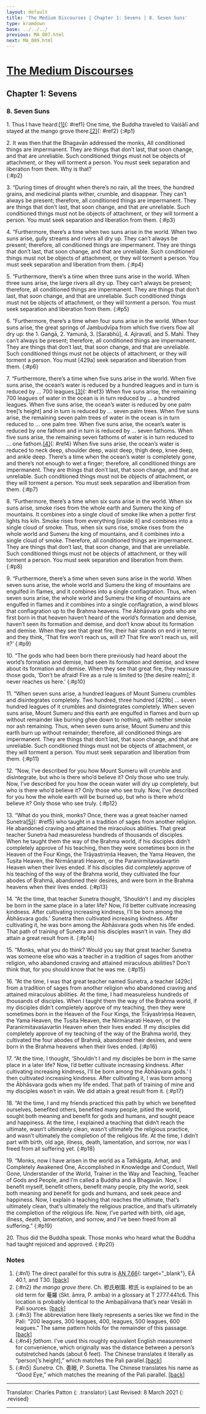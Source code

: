 ```yaml
---
layout: default
title: 'The Medium Discourses | Chapter 1: Sevens | 8. Seven Suns'
type: kramdown
base: ../../../
previous: MA_007.html
next: MA_009.html
---
```


# [The Medium Discourses](index.html)
## Chapter 1: Sevens
### 8. Seven Suns

1\. Thus I have heard:[\[1\]](#n1){: #ref1} One time, the Buddha traveled to Vaiśālī and stayed at the mango grove there.[\[2\]](#n2){: #ref2}
{:#p1}

2\. It was then that the Bhagavān addressed the monks, All conditioned things are impermanent. They are things that don’t last, that soon change, and that are unreliable. Such conditioned things must not be objects of attachment, or they will torment a person. You must seek separation and liberation from them. Why is that?  
{:#p2}

3\. “During times of drought when there’s no rain, all the trees, the hundred grains, and medicinal plants wither, crumble, and disappear. They can’t always be present; therefore, all conditioned things are impermanent. They are things that don’t last, that soon change, and that are unreliable. Such conditioned things must not be objects of attachment, or they will torment a person. You must seek separation and liberation from them.
{:#p3}

4\. “Furthermore, there’s a time when two suns arise in the world. When two suns arise, gully streams and rivers all dry up. They can’t always be present; therefore, all conditioned things are impermanent. They are things that don’t last, that soon change, and that are unreliable. Such conditioned things must not be objects of attachment, or they will torment a person. You must seek separation and liberation from them.
{:#p4}

5\. “Furthermore, there’s a time when three suns arise in the world. When three suns arise, the large rivers all dry up. They can’t always be present; therefore, all conditioned things are impermanent. They are things that don’t last, that soon change, and that are unreliable. Such conditioned things must not be objects of attachment, or they will torment a person. You must seek separation and liberation from them.
{:#p5}

6\. “Furthermore, there’s a time when four suns arise in the world. When four suns arise, the great springs of Jambudvīpa from which five rivers flow all dry up: the 1. Gaṅgā, 2. Yamunā, 3. [Sarabhū], 4. Ajiravatī, and 5. Mahī. They can’t always be present; therefore, all conditioned things are impermanent. They are things that don’t last, that soon change, and that are unreliable. Such conditioned things must not be objects of attachment, or they will torment a person. You must [429a] seek separation and liberation from them.
{:#p6}

7\. “Furthermore, there’s a time when five suns arise in the world. When five suns arise, the ocean’s water is reduced by a hundred leagues and in turn is reduced by … 700 leagues.[\[3\]](#n3){: #ref3} When five suns arise, the remaining 700 leagues of water in the ocean is in turn reduced by … a hundred leagues. When five suns arise, the ocean’s water is reduced by one palm tree[’s height] and in turn is reduced by … seven palm trees. When five suns arise, the remaining seven palm trees of water in the ocean is in turn reduced to … one palm tree. When five suns arise, the ocean’s water is reduced by one fathom and in turn is reduced by … seven fathoms. When five suns arise, the remaining seven fathoms of water is in turn reduced to … one fathom.[\[4\]](#n4){: #ref4} When five suns arise, the ocean’s water is reduced to neck deep, shoulder deep, waist deep, thigh deep, knee deep, and ankle deep. There’s a time when the ocean’s water is completely gone, and there’s not enough to wet a finger; therefore, all conditioned things are impermanent. They are things that don’t last, that soon change, and that are unreliable. Such conditioned things must not be objects of attachment, or they will torment a person. You must seek separation and liberation from them.
{:#p7}

8\. “Furthermore, there’s a time when six suns arise in the world. When six suns arise, smoke rises from the whole earth and Sumeru the king of mountains. It combines into a single cloud of smoke like when a potter first lights his kiln. Smoke rises from everything [inside it] and combines into a single cloud of smoke. Thus, when six suns rise, smoke rises from the whole world and Sumeru the king of mountains, and it combines into a single cloud of smoke. Therefore, all conditioned things are impermanent. They are things that don’t last, that soon change, and that are unreliable. Such conditioned things must not be objects of attachment, or they will torment a person. You must seek separation and liberation from them.
{:#p8}

9\. “Furthermore, there’s a time when seven suns arise in the world. When seven suns arise, the whole world and Sumeru the king of mountains are engulfed in flames, and it combines into a single conflagration. Thus, when seven suns arise, the whole world and Sumeru the king of mountains are engulfed in flames and it combines into a single conflagration, a wind blows that conflagration up to the Brahma heavens. The Ābhāsvara gods who are first born in that heaven haven’t heard of the world’s formation and demise, haven’t seen its formation and demise, and don’t know about its formation and demise. When they see that great fire, their hair stands on end in terror, and they think, ‘That fire won’t reach us, will it? That fire won’t reach us, will it?’
{:#p9}

10\. “The gods who had been born there previously had heard about the world’s formation and demise, had seen its formation and demise, and knew about its formation and demise. When they see that great fire, they reassure those gods, ‘Don’t be afraid! Fire as a rule is limited to [the desire realm]; it never reaches us here.’
{:#p10}

11\. “When seven suns arise, a hundred leagues of Mount Sumeru crumbles and disintegrates completely. Two hundred, three hundred [429b] … seven hundred leagues of it crumbles and disintegrates completely. When seven suns arise, Mount Sumeru and this earth are engulfed in flames and burn up without remainder like burning ghee down to nothing, with neither smoke nor ash remaining. Thus, when seven suns arise, Mount Sumeru and this earth burn up without remainder; therefore, all conditioned things are impermanent. They are things that don’t last, that soon change, and that are unreliable. Such conditioned things must not be objects of attachment, or they will torment a person. You must seek separation and liberation from them.
{:#p11}

12\. “Now, I’ve described for you how Mount Sumeru will crumble and disintegrate, but who is there who’d believe it? Only those who see truly. Now, I’ve described for you how the ocean water will dry up completely, but who is there who’d believe it? Only those who see truly. Now, I’ve described for you how the whole earth will be burned up, but who is there who’d believe it? Only those who see truly.
{:#p12}

13\. “What do you think, monks? Once, there was a great teacher named Sunetra[\[5\]](#n5){: #ref5} who taught in a tradition of sages from another religion. He abandoned craving and attained the miraculous abilities. That great teacher Sunetra had measureless hundreds of thousands of disciples. When he taught them the way of the Brahma world, if his disciples didn’t completely approve of his teaching, then they were sometimes born in the Heaven of the Four Kings, the Trāyastriṃśa Heaven, the Yama Heaven, the Tuṣita Heaven, the Nirmāṇarati Heaven, or the Paranirmitavaśavartin Heaven when their lives ended. If his disciples did completely approve of his teaching of the way of the Brahma world, they cultivated the four abodes of Brahmā, abandoned their desires, and were born in the Brahma heavens when their lives ended.
{:#p13}

14\. “At the time, that teacher Sunetra thought, ‘Shouldn’t I and my disciples be born in the same place in a later life? Now, I’d better cultivate increasing kindness. After cultivating increasing kindness, I’ll be born among the Ābhāsvara gods.’ Sunetra then cultivated increasing kindness. After cultivating it, he was born among the Ābhāsvara gods when his life ended. That path of training of Sunetra and his disciples wasn’t in vain. They did attain a great result from it.
{:#p14}

15\. “Monks, what you do think? Would you say that great teacher Sunetra was someone else who was a teacher in a tradition of sages from another religion, who abandoned craving and attained miraculous abilities? Don’t think that, for you should know that he was me.
{:#p15}

16\. “At the time, I was that great teacher named Sunetra, a teacher [429c] from a tradition of sages from another religion who abandoned craving and attained miraculous abilities. At the time, I had measureless hundreds of thousands of disciples. When I taught them the way of the Brahma world, if my disciples didn’t completely approve of my teaching, then they were sometimes born in the Heaven of the Four Kings, the Trāyastriṃśa Heaven, the Yama Heaven, the Tuṣita Heaven, the Nirmāṇarati Heaven, or the Paranirmitavaśavartin Heaven when their lives ended. If my disciples did completely approve of my teaching of the way of the Brahma world, they cultivated the four abodes of Brahmā, abandoned their desires, and were born in the Brahma heavens when their lives ended.
{:#p16}

17\. “At the time, I thought, ‘Shouldn’t I and my disciples be born in the same place in a later life? Now, I’d better cultivate increasing kindness. After cultivating increasing kindness, I’ll be born among the Ābhāsvara gods.’ I then cultivated increasing kindness. After cultivating it, I was born among the Ābhāsvara gods when my life ended. That path of training of mine and my disciples wasn’t in vain. We did attain a great result from it.
{:#p17}


18\. “At the time, I and my friends practiced this path by which we benefited ourselves, benefited others, benefited many people, pitied the world, sought both meaning and benefit for gods and humans, and sought peace and happiness. At the time, I explained a teaching that didn’t reach the ultimate, wasn’t ultimately clean, wasn’t ultimately the religious practice, and wasn’t ultimately the completion of the religious life. At the time, I didn’t part with birth, old age, illness, death, lamentation, and sorrow, nor was I freed from all suffering yet.
{:#p18}

19\. “Monks, now I have arisen in the world as a Tathāgata, Arhat, and Completely Awakened One, Accomplished in Knowledge and Conduct, Well Gone, Understander of the World, Trainer in the Way and Teaching, Teacher of Gods and People, and I’m called a Buddha and a Bhagavān. Now, I benefit myself, benefit others, benefit many people, pity the world, seek both meaning and benefit for gods and humans, and seek peace and happiness. Now, I explain a teaching that reaches the ultimate, that’s ultimately clean, that’s ultimately the religious practice, and that’s ultimately the completion of the religious life. Now, I’ve parted with birth, old age, illness, death, lamentation, and sorrow, and I’ve been freed from all suffering.”
{:#p19}

20\. Thus did the Buddha speak. Those monks who heard what the Buddha had taught rejoiced and approved.
{:#p20}

### Notes

1. {:#n1} The direct parallel for this sutra is [AN 7.66](https://suttacentral.net/an7.66){: target="_blank"}, EĀ 40.1, and T30. [\[back\]](#ref1)
2. {:#n2} *the mango grove there*. Ch. 㮈氏樹園. 㮈氏 is explained to be an old term for 菴羅 (Skt. āmra, P. amba) in a glossary at T 2777.441c6. This location is probably identical to the Ambapālivana that’s near Vesāli in Pali sources. [\[back\]](#ref2)
3. {:#n3} The abbreviation here likely represents a series like we find in the Pali: “200 leagues, 300 leagues, 400, leagues, 500 leagues, 600 leagues.” The same pattern holds for the remainder of this passage. [\[back\]](#ref3)
4. {:#n4} *fathom*. I’ve used this roughly equivalent English measurement for convenience, which originally was the distance between a person’s outstretched hands (about 6 feet). The Chinese translates it literally as “person[’s height],” which matches the Pali parallel.[\[back\]](#ref4)
5. {:#n5} *Sunetra*. Ch. 善眼, P. Sunetta. The Chinese translates his name as “Good Eye,” which matches the meaning of the Pali parallel. [\[back\]](#ref5)

---

Translator: Charles Patton
{: .translator}
Last Revised: 8 March 2021
{: .revised}

---
